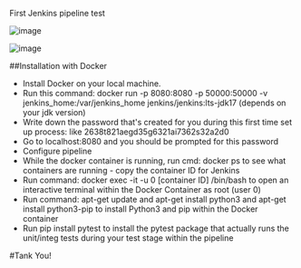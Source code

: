 First Jenkins pipeline test

![image](https://github.com/user-attachments/assets/53ad66d2-267f-4780-acca-97ebb0a093d3)

![image](https://github.com/user-attachments/assets/fe4d95e4-4842-470e-800e-b6217b660b1a)


##Installation with Docker
<br>
- Install Docker on your local machine.
- Run this command: docker run -p 8080:8080 -p 50000:50000 -v jenkins_home:/var/jenkins_home jenkins/jenkins:lts-jdk17 (depends on your jdk version)
- Write down the password that's created for you during this first time set up process: like 2638t821aegd35g6321ai7362s32a2d0
- Go to localhost:8080 and you should be prompted for this password
- Configure pipeline
- While the docker container is running, run cmd: docker ps to see what containers are running - copy the container ID for Jenkins
- Run command: docker exec -it -u 0 [container ID] /bin/bash to open an interactive terminal within the Docker Container as root (user 0)
- Run command: apt-get update and apt-get install python3 and apt-get install python3-pip to install Python3 and pip within the Docker container
- Run pip install pytest to install the pytest package that actually runs the unit/integ tests during your test stage within the pipeline

#Tank You!
